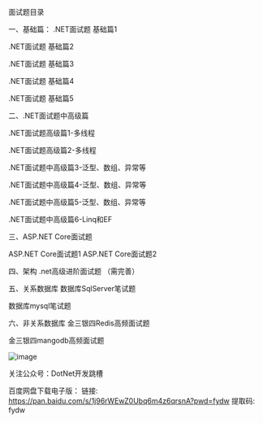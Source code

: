 面试题目录


一、基础篇：
.NET面试题 基础篇1

.NET面试题 基础篇2

.NET面试题 基础篇3

.NET面试题 基础篇4

.NET面试题 基础篇5



二、.NET面试题中高级篇

.NET面试题高级篇1-多线程

.NET面试题高级篇2-多线程

.NET面试题中高级篇3-泛型、数组、异常等

.NET面试题中高级篇4-泛型、数组、异常等

.NET面试题中高级篇5-泛型、数组、异常等

.NET面试题中高级篇6-Linq和EF


三、ASP.NET Core面试题

ASP.NET Core面试题1
ASP.NET Core面试题2

四、架构
.net高级进阶面试题  （需完善）



五、关系数据库
数据库SqlServer笔试题 

数据库mysql笔试题 



六、非关系数据库
金三银四Redis高频面试题

金三银四mangodb高频面试题

![image](https://user-images.githubusercontent.com/51757544/166111707-980200df-602e-4be5-81b3-4f16f0066211.png)

关注公众号：DotNet开发跳槽


百度网盘下载电子版：
链接: https://pan.baidu.com/s/1j96rWEwZ0Ubq6m4z6qrsnA?pwd=fydw 提取码: fydw 
